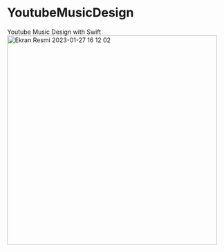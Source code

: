 # YoutubeMusicDesign
Youtube Music Design with Swift
<img width="485" alt="Ekran Resmi 2023-01-27 16 12 02" src="https://user-images.githubusercontent.com/111883993/215797345-9dbbc155-e14d-46ef-a607-b642cc4d78b9.png">
